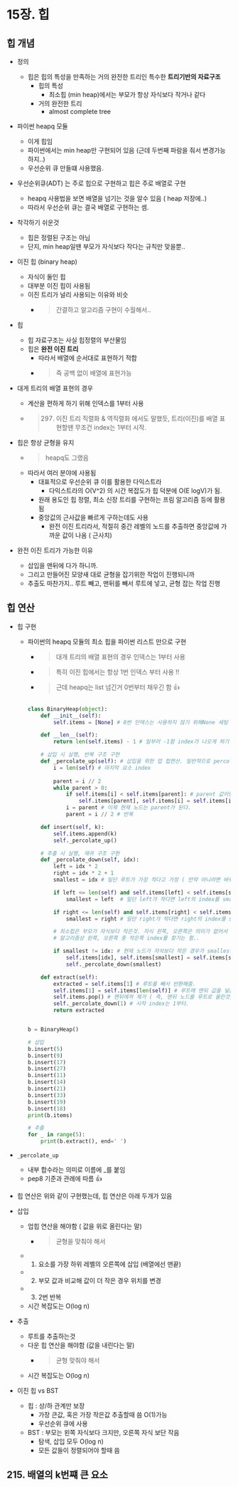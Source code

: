 # 15장. 힙

## 힙 개념

- 정의
  - 힙은 힙의 특성을 만족하는 거의 완전한 트리인 특수한 **트리기반의 자료구조**
    - 힙의 특성
      - 최소힙 (min heap)에서는 부모가 항상 자식보다 작거나 같다
    - 거의 완전한 트리
      - almost complete tree

- 파이썬 heapq 모듈
  - 이게 힙임
  - 파이썬에서는 min heap만 구현되어 있음 (근데 두번째 파람을 줘서 변경가능하지..)
  - 우선순위 큐 만들떄 사용했음.

- 우선순위큐(ADT) 는 주로 힙으로 구현하고 힙은 주로 배열로 구현
  - heapq 사용법을 보면 배열을 넘기는 것을 알수 있음 ( heap 저장에..)
  - 따라서 우선순위 큐는 결국 배열로 구현하는 셈.

- 착각하기 쉬운것
  - 힙은 정렬된 구조는 아님
  - 단지, min heap일땐 부모가 자식보다 작다는 규칙만 맞을뿐..

- 이진 힙 (binary heap)
  - 자식이 둘인 힙
  - 대부분 이진 힙이 사용됨
  - 이진 트리가 널리 사용되는 이유와 비슷
    - > 간결하고 알고리즘 구현이 수월해서..

- 힙
  - 힙 자료구조는 사실 힙정렬의 부산물임
  - 힙은 **완전 이진 트리**
    - 따라서 배열에 순서대로 표현하기 적합
    - > 즉 공백 없이 배열에 표현가능

- 대게 트리의 배열 표현의 경우 
  - 계산을 편하게 하기 위해 인덱스를 1부터 사용
  - >  297. 이진 트리 직렬화 & 역직렬화 에서도 말했듯, 트리(이진)를 배열 표현할땐 무조건 index는 1부터 시작. 


- 힙은 항상 균형을 유지
  - > heapq도 그랬음
  - 따라서 여러 분야에 사용됨
    - 대표적으로 우선순위 큐 이를 활용한 다익스트라
      - 다익스트라의 O(V^2) 의 시간 복잡도가 힙 덕분에 O(E logV)가 됨.
    - 원래 용도인 힙 정렬, 최소 신장 트리를 구현하는 프림 알고리즘 등에 활용됨
    - 중앙값의 근사값을 빠르게 구하는데도 사용
      - 완전 이진 트리라서, 적절히 중간 레벨의 노드를 추출하면 중앙값에 가까운 값이 나옴 ( 근사치)

- 완전 이진 트리가 가능한 이유
  - 삽입을 맨뒤에 다가 하니까.
  - 그리고 만들어진 모양새 대로 균형을 잡기위한 작업이 진행되니까
  - 추출도 마찬가지.. 루트 빼고, 맨뒤를 빼서 루트에 넣고, 균형 잡는 작업 진행

## 힙 연산

- 힙 구현
  - 파이썬의 heapq 모듈의 최소 힙을 파이썬 리스트 만으로 구현
    - > 대개 트리의 배열 표현의 경우 인덱스는 1부터 사용
    - > 특히 이진 힙에서는 항상 1번 인덱스 부터 사용 !!
    - > 근데 heapq는 list 넘긴거 0번부터 채우긴 함 👍

    ```python

    class BinaryHeap(object):
        def __init__(self):
            self.items = [None] # 0번 인덱스는 사용하지 않기 위해None 세팅

        def __len__(self):
            return len(self.items) - 1 # 일부러 -1함 index가 나오게 하기 위해

        # 삽입 시 실행, 반복 구조 구현
        def _percolate_up(self): # 삽입을 위한 업 힙연산. 일반적으로 percolate_up 이라는 함수로 정의
            i = len(self) # 마지막 요소 index 
            
            parent = i // 2
            while parent > 0:
                if self.items[i] < self.items[parent]: # parent 값이랑 비교해서 parent 보다 작으면 교체
                    self.items[parent], self.items[i] = self.items[i], self.items[parent]
                i = parent # 이제 현재 노드는 parent가 된다. 
                parent = i // 2 # 반복

        def insert(self, k):
            self.items.append(k)
            self._percolate_up()

        # 추출 시 실행, 재귀 구조 구현
        def _percolate_down(self, idx):
            left = idx * 2
            right = idx * 2 + 1
            smallest = idx # 일단 루트가 가장 작다고 가정 ( 만약 아니라면 바뀌겠지..)

            if left <= len(self) and self.items[left] < self.items[smallest]:
                smallest = left  # 일단 left가 작다면 left의 index를 smallest에 저장

            if right <= len(self) and self.items[right] < self.items[smallest]:
                smallest = right # 일단 right가 작다면 right의 index를 smallest에 저장

            # 최소힙은 부모가 자식보다 작은것. 자식 왼쪽, 오른쪽은 의미가 없어서 아무쪽에 넣어도 되겠지만..
            # 알고리즘상 왼쪽, 오른쪽 중 작은쪽 index를 찾기는 함.. 

            if smallest != idx: # 현재 노드가 자식보다 작은 경우가 smallest == idx 임
                self.items[idx], self.items[smallest] = self.items[smallest], self.items[idx]
                self._percolate_down(smallest)

        def extract(self):
            extracted = self.items[1] # 루트를 빼서 반환해줌.
            self.items[1] = self.items[len(self)] # 루트에 맨뒤 값을 넣음.
            self.items.pop() # 맨뒤에꺼 제거 ( 즉, 맨뒤 노드를 루트로 올린것)
            self._percolate_down(1) # 시작 index는 1부터.
            return extracted


    b = BinaryHeap()

    # 삽입
    b.insert(5)
    b.insert(9)
    b.insert(17)
    b.insert(27)
    b.insert(11)
    b.insert(14)
    b.insert(21)
    b.insert(33)
    b.insert(19)
    b.insert(18)
    print(b.items)

    # 추출
    for _ in range(5):
        print(b.extract(), end=' ')

    ```
- `_percolate_up`
  - 내부 합수라는 의미로 이름에 _를 붙임
  - pep8 기준과 관례에 따름 👍
- 힙 연산은 위와 같이 구현했는데, 힙 연산은 아래 두개가 있음

- 삽입
  - 업힙 연산을 해야함 ( 값을 위로 올린다는 말)
    - > 균형을 맞춰야 해서
  - 1. 요소를 가장 하위 레벨의 오른쪽에 삽입 (배열에선 맨끝)
  - 2. 부모 값과 비교해 값이 더 작은 경우 위치를 변경
  - 3. 2번 반복
  - 시간 복잡도는 O(log n)

- 추출
  - 루트를 추출하는것
  - 다운 힙 연산을 해야함 (값을 내린다는 말)
    - > 균형 맞춰야 해서
  - 시간 복잡도는 O(log n)


- 이진 힙 vs BST
  - 힙 : 상/하 관계만 보장
    - 가장 큰값, 혹은 가장 작은값 추출할때 씀 O(1)가능
    - 우선순위 큐에 사용
  - BST : 부모는 왼쪽 자식보다 크지만, 오른쪽 자식 보단 작음
    - 탐색, 삽입 모두 O(log n)
    - 모든 값들이 정렬되어야 할때 씀


## 215. 배열의 k번쨰 큰 요소